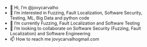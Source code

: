 - 👋 Hi, I’m @jovycarvalho
- 👀 I’m interested in Fuzzing, Fault Localization, Software Security, Testing, ML, Big Data and python code
- 🌱 I’m currently Fuzzing, Fault Localization and Software Testing
- 💞️ I’m looking to collaborate on Software Security (Fuzzing, Fault Localization) and Software Engineering
- 📫 How to reach me jovycarvalhogmail.com

<!---
jovycarvalho/jovycarvalho is a ✨ special ✨ repository because its `README.md` (this file) appears on your GitHub profile.
You can click the Preview link to take a look at your changes.
--->
